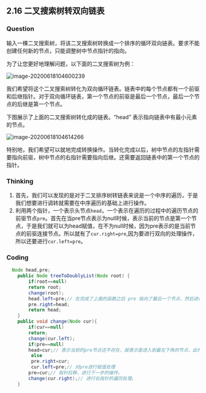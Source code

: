 ## 2.16 二叉搜索树转双向链表

### Question

输入一棵二叉搜索树，将该二叉搜索树转换成一个排序的循环双向链表。要求不能创建任何新的节点，只能调整树中节点指针的指向。

 

为了让您更好地理解问题，以下面的二叉搜索树为例：

![image-20200618104600239](http://maycope.cn/images/image-20200618104600239.png)

我们希望将这个二叉搜索树转化为双向循环链表。链表中的每个节点都有一个前驱和后继指针。对于双向循环链表，第一个节点的前驱是最后一个节点，最后一个节点的后继是第一个节点。

下图展示了上面的二叉搜索树转化成的链表。“head” 表示指向链表中有最小元素的节点。

![image-20200618104614266](http://maycope.cn/images/image-20200618104614266.png)

特别地，我们希望可以就地完成转换操作。当转化完成以后，树中节点的左指针需要指向前驱，树中节点的右指针需要指向后继。还需要返回链表中的第一个节点的指针。

### Thinking

1. 首先，我们可以发现的是对于二叉排序树转链表来说是一个中序的遍历，于是我们想要进行调转就需要在中序遍历的基础上进行操作。
2. 利用两个指针，一个表示头节点`head`，一个表示在遍历的过程中的遍历节点的前驱节点`pre`。首先在当pre节点表示为null时候，表示当前的节点是第一个节点，于是我们就可以为head赋值，在不为null时候，因为pre表示的是当前节点的前驱连接节点。所以就有了`cur.right=pre`,因为要进行双向的处理操作，所以还要进行`cur.left=pre`。



### Coding

```java
  Node head,pre;
    public Node treeToDoublyList(Node root) {
        if(root==null)
        return root;
        change(root);
        head.left=pre;// 在完成了上面的函数之后 pre 指向了最后一个节点，然后进行一个头尾节点的连接处理。
        pre.right=head;
        return head;
    }
    public void change(Node cur){
        if(cur==null)
        return;
        change(cur.left);
        if(pre==null)
        head=cur;// 表示当前的pre节点还不存在，就表示是进入到最左下角的节点，此时对head节点进行赋值处理。
         else
         pre.right=cur;
         cur.left=pre;// 对pre进行赋值处理
        pre=cur;// 指针后移，进行下一步的操作。
        change(cur.right);// 进行右指针的遍历处理。
    }
```



